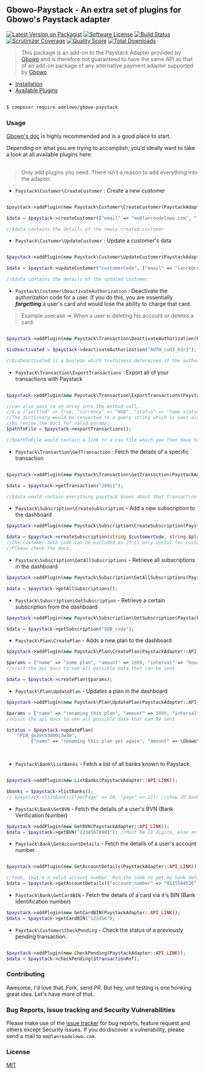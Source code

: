 ## Gbowo-Paystack - An extra set of plugins for Gbowo's Paystack adapter

[![Latest Version on Packagist](https://img.shields.io/packagist/v/adelowo/gbowo-paystack.svg?style=flat-square)](https://packagist.org/packages/adelowo/gbowo-paystack)
[![Software License](https://img.shields.io/badge/license-MIT-brightgreen.svg?style=flat-square)](LICENSE.md)
[![Build Status](https://img.shields.io/travis/adelowo/gbowo-paystack/master.svg?style=flat-square)](https://travis-ci.org/adelowo/gbowo-paystack)
[![Scrutinizer Coverage](https://img.shields.io/scrutinizer/coverage/g/adelowo/gbowo-paystack.svg?style=flat-square)](https://scrutinizer-ci.com/g/adelowo/gbowo-paystack/?branch=master)
[![Quality Score](https://img.shields.io/scrutinizer/g/adelowo/gbowo-paystack.svg?style=flat-square)](https://scrutinizer-ci.com/g/adelowo/gbowo-paystack)
[![Total Downloads](https://img.shields.io/packagist/dt/adelowo/gbowo-paystack.svg?style=flat-square)](https://packagist.org/packages/adelowo/gbowo-paystack)

> This package is an add-on to the Paystack Adapter provided by [Gbowo][gbowo] and is therefore not guaranteed to have the same API as that of an add-on package of any alternative payment adapter supported by [Gbowo][gbowo]

- [Installation](#install)
- [Available Plugins](#plugins)


<h2 id="install"></h2>

```bash
$ composer require adelowo/gbowo-paystack
```
### Usage

[Gbowo's doc][gbowo] is highly recommended and is a good place to start.

Depending on what you are trying to accomplish, you'd ideally want to take a look at all available plugins here:

<h2 id="plugins"></h2>

> Only add plugins you need. There isn't a reason to add everything into the adapter.

- `Paystack\Customer\CreateCustomer` : Create a new customer

```php

$paystack->addPlugin(new Paystack\Customer\CreateCustomer(PaystackAdapter::API_LINK));

$data = $paystack->createCustomer(["email" => "me@lanreadelowo.com", "first_name" => "Lanre", "last_name" => "Adelowo"]);

//$data contains the details of the newly created customer

```

- `Paystack\Customer\UpdateCustomer` : Update a customer's data

```php

$paystack->addPlugin(new Paystack\Customer\UpdateCustomer(PaystackAdapter::API_LINK));

$data = $paystack->updateCustomer("customerCode", ["email" => "lanre@coolstartup.com"]);

//$data contains the details of the updated customer

```

- `Paystack\Customer\DeactivateAuthorization` : Deactivate the authorization code for a user. If you do this, you are essentially ___forgetting___ a user's card and would lose the ability to charge that card.
 
> Example usecase => When a user is deleting his account or deletes a card.

```php

$paystack->addPlugin(new Paystack\Transaction\DeactivateAuthorization(PaystackAdapter::API_LINK));

$isDeactivated = $paystack->deactivateAuthorization("AUTH_cod3_h3r3");

//$isDeactivated is a boolean which truthiness determines if the authorization code was succesffuly deactivated
```

- `Paystack\Transaction\ExportTransactions` : Export all of your transactions with Paystack

```php

$paystack->addPlugin(new Paystack\Transaction\ExportTransactions(PaystackAdapter::API_LINK));

//can also pass in an array into the method call,
//e.g ["settled" => true, "currency" => "NGN", "status" => "Some status"]
//The dictionary would be converted to a query string which is sent alongside the request. 
//Do review the docs for valid params.
$pathToFile = $paystack->exportTransactions();

//$pathToFile would contain a link to a csv file which you then have to download
```

- `Paystack\Transaction\GetTransaction` : Fetch the details of a specific transaction

```php

$paystack->addPlugin(new Paystack\Transaction\GetTransaction(PaystackAdapter::API_LINK));

$data = $paystack->getTransaction("20911");

//$data would contain everything paystack knows about that transaction
```

- `Paystack\Subscription\CreateSubscription` - Add a new subscription to the dashboard

```php
$paystack->addPlugin(new Paystack\Subscription\CreateSubscription(PaystackAdapter::API_LINK));

$data = $paystack->createSubscription(string $customerCode, string $planCode, string $customerAuthCode = "");
//The customer auth code can be excluded as it is only useful for customers with multiple authorizations.
//Please check the docs.

```

- `Paystack\Subscription\GetAllSubscriptions` - Retrieve all subscriptions in the dashboard

```php
$paystack->addPlugin(new Paystack\Subscription\GetAllSubscriptions(PaystackAdapter::API_LINK));

$data = $paystack->getAllSubscriptions();

```

- `Paystack\Subscription\GetSubscription` - Retrieve a certain subscription from the dashboard

```php
$paystack->addPlugin(new Paystack\Subscription\GetSubscription(PaystackAdapter::API_LINK));

$data = $paystack->getSubscription("SUB_code");

```

- `Paystack\Plan\CreatePlan` - Adds a new plan to the dashboard

```php
$paystack->addPlugin(new Paystack\Plan\CreatePlan(PaystackAdapter::API_LINK));

$params = ["name" => "some plan", "amount" => 1000, "interval" => "hourly"];
//visit the api docs to see all possible data that can be sent

$data = $paystack->createPlan($params);

```

- `Paystack\Plan\UpdatePlan` - Updates a plan in the dashboard

```php
$paystack->addPlugin(new Paystack\Plan\UpdatePlan(PaystackAdapter::API_LINK));

$params = ["name" => "renaming this plan", "amount" => 2000, "interval" => "weekly"];
//visit the api docs to see all possible data that can be sent

$status = $paystack->updatePlan(
	"PLN_gx2wn530m0i3w3m",
         ["name" => "renaming this plan yet again", "amount" => \Gbowo\toKobo(200000), "interval" => "weekly"]);

	
```

- `Paystack\Bank\ListBanks` - Fetch a list of all banks known to Paystack

```php

$paystack->addPlugin(new ListBanks(PaystackAdapter::API_LINK));

$banks = $paystack->listBanks();
// $paystack->listBanks(["perPage" => 20, "page" => 2]); //show 20 banks and show results from the second page (the results are paginated) 

```


- `Paystack\Bank\GetBVN` - Fetch the details of a user's BVN (Bank Verification Number)

```php
$paystack->addPlugin(new GetBVN(PaystackAdapter::API_LINK));
$data = $paystack->getBVN("12345678901"); //Must be 11 digits, else an exception is thrown
```


- `Paystack\Bank\GetAccountDetails` - Fetch the details of a user's account number.

```php

$paystack->addPlugin(new GetAccountDetails(PaystackAdapter::API_LINK));

//Yeah, that's a valid account number. Run the code to get my bank details and throw me some cash :)
$data = $paystack->getAccountDetails(["account_number" => "0115544526", "bank_code" => "058"]));
```

- `Paystack\Bank\GetCardBIN` - Fetch the details of a card via it's BIN (Bank Identification number)

```php
$paystack->addPlugin(new GetCardBIN(PaystackAdapter::API_LINK));
$data = $paystack->getCardBIN("123456");
```


- `Paystack\Customer\CheckPending` - Check the status of a previously pending transaction.

```php

$paystack->addPlugin(new CheckPending(PaystackAdapter::API_LINK));
$data = $paystack->checkPending($transactionRef);
```

### Contributing

Awesome, I'd love that. Fork, send PR. But hey, unit testing is one honking great idea. Let's have more of that.

### Bug Reports, Issue tracking and Security Vulnerabilities

Please make use of the [issue tracker](https://github.com/adelowo/gbowo-paystack/issues) for bug reports, feature request and others except Security issues. If you do discover a vulnerability, please send a mail to `me@lanreadelowo.com`.

### License
[MIT](http://opensource.org/licenses/MIT)

[gbowo]: https://github.com/adelowo/gbowo

